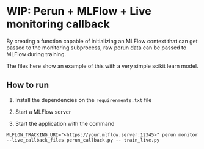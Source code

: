 # WIP: Perun + MLFlow + Live monitoring callback

By creating a function capable of initializing an MLFlow context that can get passed to the monitoring subprocess, raw perun data can be passed to MLFlow during training.

The files here show an example of this with a very simple scikit learn model.

## How to run

1) Install the dependencies on the `requirenments.txt` file

2) Start a MLFlow server

3) Start the application with the command

```console
MLFLOW_TRACKING_URI="<https://your.mlflow.server:12345>" perun monitor --live_callback_files perun_callback.py -- train_live.py
```
